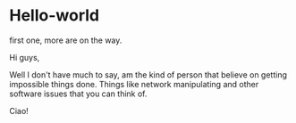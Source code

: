 # Hello-world
first one, more are on the way. 

Hi guys, 


Well I don't have much to say, am the kind of person that believe on getting impossible things done. Things like network manipulating and other software issues that you can think of. 

Ciao! 
